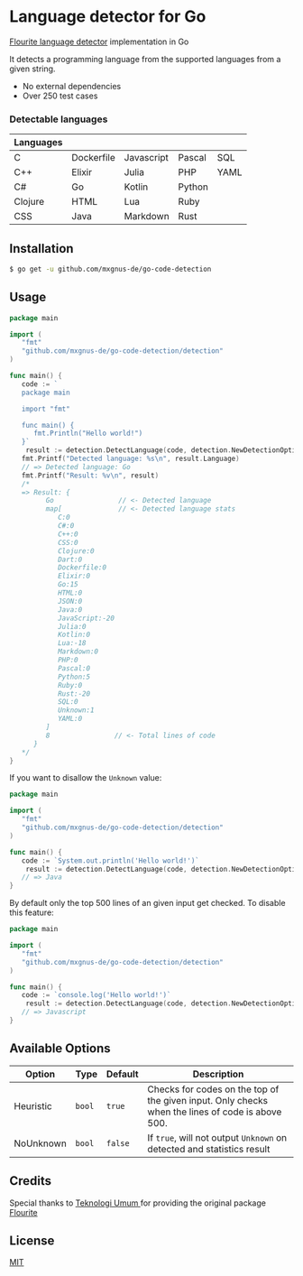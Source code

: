 # Language detector for Go

[Flourite language detector](https://github.com/teknologi-umum/flourite) implementation in Go

It detects a programming language from the supported languages from a given string.

-  No external dependencies
-  Over 250 test cases

### Detectable languages

| Languages |            |            |        |      |
| --------- | ---------- | ---------- | ------ | ---- |
| C         | Dockerfile | Javascript | Pascal | SQL  |
| C++       | Elixir     | Julia      | PHP    | YAML |
| C#        | Go         | Kotlin     | Python |      |
| Clojure   | HTML       | Lua        | Ruby   |      |
| CSS       | Java       | Markdown   | Rust   |      |

## Installation

```bash
$ go get -u github.com/mxgnus-de/go-code-detection
```

## Usage

```go
package main

import (
   "fmt"
   "github.com/mxgnus-de/go-code-detection/detection"
)

func main() {
   code := `
   package main

   import "fmt"

   func main() {
      fmt.Println("Hello world!")
   }`
	result := detection.DetectLanguage(code, detection.NewDetectionOptions())
   fmt.Printf("Detected language: %s\n", result.Language)
   // => Detected language: Go
   fmt.Printf("Result: %v\n", result)
   /*
   => Result: {
         Go                // <- Detected language
         map[              // <- Detected language stats
            C:0
            C#:0
            C++:0
            CSS:0
            Clojure:0
            Dart:0
            Dockerfile:0
            Elixir:0
            Go:15
            HTML:0
            JSON:0
            Java:0
            JavaScript:-20
            Julia:0
            Kotlin:0
            Lua:-18
            Markdown:0
            PHP:0
            Pascal:0
            Python:5
            Ruby:0
            Rust:-20
            SQL:0
            Unknown:1
            YAML:0
         ]
         8                // <- Total lines of code
      }
   */
}
```

If you want to disallow the `Unknown` value:

```go
package main

import (
   "fmt"
   "github.com/mxgnus-de/go-code-detection/detection"
)

func main() {
   code := `System.out.println('Hello world!')`
	result := detection.DetectLanguage(code, detection.NewDetectionOptions().WithNoUnknown())
   // => Java
}
```

By default only the top 500 lines of an given input get checked. To disable this feature:

```go
package main

import (
   "fmt"
   "github.com/mxgnus-de/go-code-detection/detection"
)

func main() {
   code := `console.log('Hello world!')`
	result := detection.DetectLanguage(code, detection.NewDetectionOptions().WithoutHeuristic())
   // => Javascript
}
```

## Available Options

| Option    | Type   | Default | Description                                                                                      |
| --------- | ------ | ------- | ------------------------------------------------------------------------------------------------ |
| Heuristic | `bool` | `true`  | Checks for codes on the top of the given input. Only checks when the lines of code is above 500. |
| NoUnknown | `bool` | `false` | If `true`, will not output `Unknown` on detected and statistics result                           |

## Credits

Special thanks to [Teknologi Umum ](https://github.com/teknologi-umum) for providing the original package [Flourite](https://github.com/teknologi-umum/flourite)

## License

[MIT](./LICENSE)
